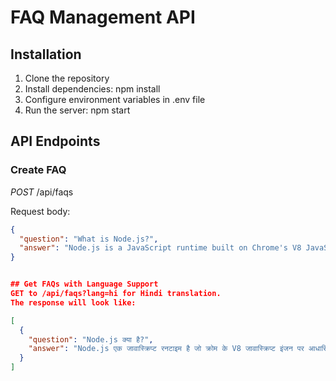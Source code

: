 # FAQ Management API

## Installation

1. Clone the repository
2. Install dependencies: npm install
3. Configure environment variables in .env file
4. Run the server: npm start

## API Endpoints

### Create FAQ

*POST* /api/faqs

Request body:

```json
{
  "question": "What is Node.js?",
  "answer": "Node.js is a JavaScript runtime built on Chrome's V8 JavaScript engine."
}


## Get FAQs with Language Support
GET to /api/faqs?lang=hi for Hindi translation.
The response will look like:

[
  {
    "question": "Node.js क्या है?",
    "answer": "Node.js एक जावास्क्रिप्ट रनटाइम है जो क्रोम के V8 जावास्क्रिप्ट इंजन पर आधारित है।"
  }
]
